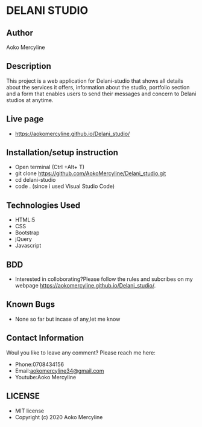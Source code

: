 # DELANI STUDIO # 
## Author
Aoko Mercyline
## Description
This project is a web application for Delani-studio that shows all details about the services it offers, information about the studio, portfolio section and a form that enables users to send their messages and concern to Delani studios at anytime.

## Live page
* https://aokomercyline.github.io/Delani_studio/
## Installation/setup instruction
* Open terminal (Ctrl +Alt+ T)
* git clone https://github.com/AokoMercyline/Delani_studio.git
* cd delani-studio
* code . (since i used Visual Studio  Code)

## Technologies Used
* HTML:5
* CSS
* Bootstrap
* jQuery
* Javascript 

## BDD
* Interested in colloborating?Please follow the rules and subcribes on my webpage https://aokomercyline.github.io/Delani_studio/.

## Known Bugs
* None so far but incase of any,let me know

## Contact Information
Woul you like to leave any comment? Please reach me here:
* Phone:0708434156
* Email:aokomercyline34@gmail.com
* Youtube:Aoko Mercyline

##  LICENSE
* MIT license
* Copyright (c) 2020 Aoko Mercyline